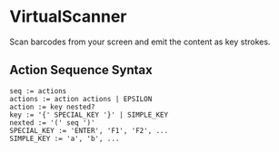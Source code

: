 # VirtualScanner
Scan barcodes from your screen and emit the content as key strokes.

## Action Sequence Syntax

```
seq := actions
actions := action actions | EPSILON
action := key nested?
key := '{' SPECIAL_KEY '}' | SIMPLE_KEY
nexted := '(' seq ')'
SPECIAL_KEY := 'ENTER', 'F1', 'F2', ...
SIMPLE_KEY := 'a', 'b', ...
```
